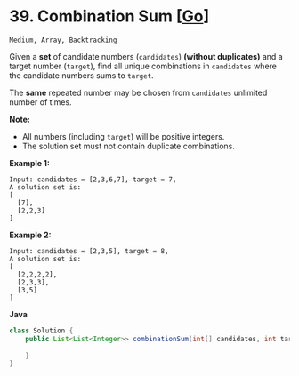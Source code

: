 # 39. Combination Sum [[Go](https://github.com/Apollo4634/LeetCode/blob/master/src/array/solution/CombinationSum_39.java)]

```Medium, Array, Backtracking```

Given a **set** of candidate numbers (`candidates`) **(without duplicates)** and a target number (`target`), find all unique combinations in `candidates` where the candidate numbers sums to `target`.

The **same** repeated number may be chosen from `candidates` unlimited number of times.

**Note:**

- All numbers (including `target`) will be positive integers.
- The solution set must not contain duplicate combinations.

**Example 1:**

```
Input: candidates = [2,3,6,7], target = 7,
A solution set is:
[
  [7],
  [2,2,3]
]
```

**Example 2:**

```
Input: candidates = [2,3,5], target = 8,
A solution set is:
[
  [2,2,2,2],
  [2,3,3],
  [3,5]
]
```

**Java**

```java
class Solution {
    public List<List<Integer>> combinationSum(int[] candidates, int target) {
        
    }
}
```
